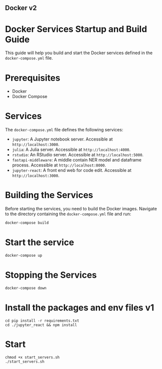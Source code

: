 ## Docker v2
# Docker Services Startup and Build Guide

This guide will help you build and start the Docker services defined in the `docker-compose.yml` file.

# Prerequisites

- Docker
- Docker Compose

# Services

The `docker-compose.yml` file defines the following services:

- `jupyter`: A Jupyter notebook server. Accessible at `http://localhost:3000`.
- `julia`: A Julia server. Accessible at `http://localhost:4000`.
- `rstudio`: An RStudio server. Accessible at `http://localhost:5000`.
- `fastapi-middleware`: A middle contain NER model and dataframe process. Accessible at `http://localhost:8000`.
- `jupyter-react`: A front end web for code edit. Accessible at `http://localhost:3000`.

# Building the Services

Before starting the services, you need to build the Docker images. Navigate to the directory containing the `docker-compose.yml` file and run:

```bash
docker-compose build
```

# Start the service
```bash
docker-compose up
```

# Stopping the Services
```bash
docker-compose down
```


# Install the packages and env files v1
```
cd pip install -r requirements.txt 
cd ./jupyter_react && npm install 
```
# Start
```
chmod +x start_servers.sh 
./start_servers.sh
```